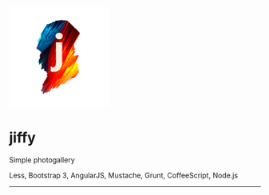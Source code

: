 ![](https://raw.githubusercontent.com/iliasauer/gallery/master/src/images/logo.png)
========
# jiffy

Simple photogallery

Less, Bootstrap 3, AngularJS, Mustache, Grunt, CoffeeScript, Node.js

<hr/>
